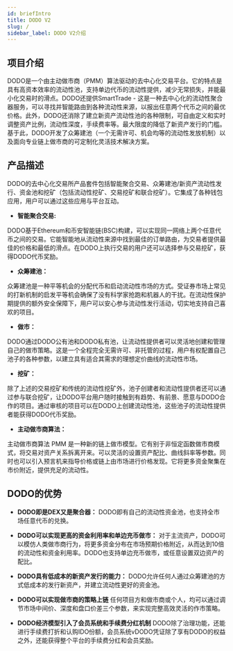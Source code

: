 ```yaml
---
id: briefIntro
title: DODO V2
slug: /
sidebar_label: DODO V2介绍
---
```


## 项目介绍

DODO是一个由主动做市商（PMM）算法驱动的去中心化交易平台。它的特点是具有高资本效率的流动性池，支持单边代币的流动性提供，减少无常损失，并能最小化交易时的滑点。DODO还提供SmartTrade - 这是一种去中心化的流动性聚合器服务，可以寻找并智能路由到各种流动性来源，以报出任意两个代币之间的最优价格。此外，DODO还消除了建立新资产流动性池的各种限制，可自由定义和实时调整资产比例，流动性深度，手续费率等。最大限度的降低了新资产发行的门槛。基于此，DODO开发了众筹建池（一个无需许可、机会均等的流动性发放机制）以及面向专业链上做市商的可定制化灵活技术解决方案。

## 产品描述

DODO的去中心化交易所产品套件包括智能聚合交易、众筹建池/新资产流动性发行、资金池和挖矿（包括流动性挖矿、交易挖矿和联合挖矿）。它集成了各种钱包应用，用户可以通过这些应用与平台互动。

- **智能聚合交易:**

DODO基于Ethereum和币安智能链(BSC)构建，可以实现同一网络上两个任意代币之间的交易。它能智能地从流动性来源中找到最佳的订单路由，为交易者提供最佳的价格和最低的滑点。在DODO上执行交易的用户还可以选择参与交易挖矿，获得DODO代币奖励。

- **众筹建池：**

众筹建池是一种平等机会的分配代币和启动流动性市场的方式。受证券市场上常见的打新机制的启发平等机会确保了没有科学家抢跑和机器人的干扰。在流动性保护期提供的额外安全保障下，用户可以安心参与流动性发行活动，切实地支持自己喜欢的项目。

- **做市：**

DODO通过DODO公有池和DODO私有池，让流动性提供者可以灵活地创建和管理自己的做市策略。这是一个全程完全无需许可、非托管的过程，用户有权配置自己池子的各种参数，以建立具有适合其需求的理想定价曲线的流动性市场。

- **挖矿：**

除了上述的交易挖矿和传统的流动性挖矿外，池子创建者和流动性提供者还可以通过参与联合挖矿，让DODO平台用户随时接触到有趋势、有前景、愿意与DODO合作的项目。通过审核的项目可以在DODO上创建流动性池，这些池子的流动性提供者能获得DODO代币奖励。

- **主动做市商算法：**

主动做市商算法 PMM 是一种新的链上做市模型。它有别于非恒定函数做市商模式，将交易对资产关系拆离开来。可以灵活的设置资产配比、曲线斜率等参数。同时也可以引入预言机来指导价格或链上由市场进行价格发现。它将更多资金聚集在市价附近，提供充足的流动性。

## DODO的优势

- **DODO即是DEX又是聚合器：** DODO即有自己的流动性资金池，也支持全市场任意代币的兑换。

- **DODO可以实现更高的资金利用率和单边充币做市：** 对于主流资产，DODO可以模仿人类做市商行为，将更多资金分布在市场预期价格附近，从而达到10倍的流动性和资金利用率。DODO也支持单边充币做市，或任意设置双边资产的配比。

- **DODO具有低成本的新资产发行的能力：** DODO允许任何人通过众筹建池的方式低成本的发行新资产，并建立流动性更好的资金池。

- **DODO可以实现做市商的策略上链** 任何项目方和做市商或个人，均可以通过调节市场中间价、深度和盘口价差三个参数，来实现完整高效灵活的作市策略。

- **DODO经济模型引入了会员系统和手续费分红机制** DODO除了治理功能，还能进行手续费打折和认购IDO份额，会员系统vDODO凭证除了享有DODO的权益之外，还能获得整个平台的手续费分红和会员奖励。
